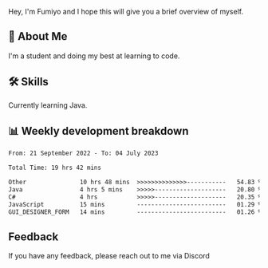 
Hey, I'm Fumiyo and I hope this will give you a brief overview of myself.


## 🚀 About Me
I'm a student and doing my best at learning to code.


## 🛠 Skills

Currently learning Java.


## 📊 Weekly development breakdown
<!--START_SECTION:waka-->

```txt
From: 21 September 2022 - To: 04 July 2023

Total Time: 19 hrs 42 mins

Other               10 hrs 48 mins  >>>>>>>>>>>>>>-----------   54.83 %
Java                4 hrs 5 mins    >>>>>--------------------   20.80 %
C#                  4 hrs           >>>>>--------------------   20.35 %
JavaScript          15 mins         -------------------------   01.29 %
GUI_DESIGNER_FORM   14 mins         -------------------------   01.26 %
```

<!--END_SECTION:waka-->


## Feedback

If you have any feedback, please reach out to me via Discord
